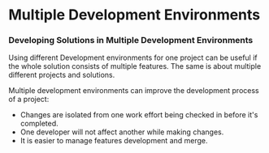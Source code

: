 # Multiple Development Environments

### Developing Solutions in Multiple Development Environments

Using different Development environments for one project can be useful if the whole solution consists of multiple features. The same is about multiple different projects and solutions.

Multiple development environments can improve the development process of a project:

* Changes are isolated from one work effort being checked in before it's completed.
* One developer will not affect another while making changes.
* It is easier to manage features development and merge.



